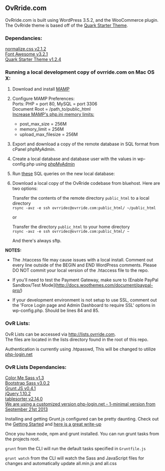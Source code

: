 ## OvRride.com

OvRride.com is built using WordPress 3.5.2, and the WooCommerce plugin. The OvRride theme is based off of the [Quark Starter Theme](http://quarktheme.com/).


### Dependancies:

[normalize.css v2.1.2](git.io/normalize)  
[Font Awesome v3.2.1](http://fortawesome.github.io/Font-Awesome/)  
[Quark Starter Theme v1.2.4](https://github.com/maddisondesigns/Quark)  

### Running a local development copy of ovrride.com on Mac OS X:

1. Download and install [MAMP](http://www.mamp.info/en/index.html)

2. Configure MAMP Preferences:  
      Ports: PHP = port 80, MySQL = port 3306  
      Document Root = /path_to/public_html  
      [Increase MAMP's php.ini memory limits:](http://blog-en.mamp.info/2009/09/increase-php-memory-limit-with-mamp-pro.html)  
      - post_max_size = 256M  
      - memory_limit = 256M   
      - upload_max_filesize = 256M  

3. Export and download a copy of the remote database in SQL format from cPanel phpMyAdmin.

4. Create a local database and database user with the values in wp-config.php using [phpMyAdmin](http://***REMOVED***/MAMP/?language=English)

5. Run [these](https://gist.github.com/AJ-Acevedo/0b09bedc776895fb6f93) SQL queries on the new local database:

6. Download a local copy of the OvRride codebase from bluehost. Here are two options:

    Transfer the contents of the remote directory `public_html` to a local directory  
    `rsync -avz -e ssh ovrridec@ovrride.com:public_html/ ~/public_html`

    or  

    Transfer the directory `public_html` to your home directory  
    `rsync -avz -e ssh ovrridec@ovrride.com:public_html/ ~`

    And there's always sftp.


**NOTES:**

- The .htaccess file may cause issues with a local install. Comment out every line outside of the BEGIN and END WordPress comments. Please DO NOT commit your local version of the .htaccess file to the repo.

- If you'll need to test the Payment Gateway, make sure to (Enable PayPal Sandbox/Test Mode](http://docs.woothemes.com/document/paypal-pro/)

- If your development environment is not setup to use SSL, comment out the 'Force Login page and Admin Dashboard to require SSL' options in wp-config.php. Should be lines 84 and 85.

### OvR Lists:

OvR Lists can be accessed via http://lists.ovrride.com.  
The files are located in the lists directory found in the root of this repo.

Authentication is currently using .htpasswd, This will be changed to utilize [php-login.net](http://php-login.net)

### OvR Lists Dependancies:

[Color Me Sass v1.3](http://www.richbray.me/cms/)  
[Bootstrap Sass v3.0.2](https://github.com/jlong/sass-bootstrap)  
[Grunt JS v0.4.1](http://gruntjs.com)  
[jQuery 1.10.2](http://jquery.com)  
[tablesorter v2.14.0](https://github.com/Mottie/tablesorter)  
[We are using a customized version php-login.net - 1-minimal version from September 21st 2013](https://github.com/panique/php-login)

Installing and getting Grunt.js configured can be pretty daunting. Check out the [Getting Started](http://gruntjs.com/getting-started) and [here is a great write-up](http://blog.raddevon.com/becoming-self-sufficient-with-grunt-js/)

Once you have node, npm and grunt installed. You can run grunt tasks from the projects root.

`grunt` from the CLI will run the default tasks specified in `Gruntfile.js`

`grunt watch` from the CLI will watch the Sass and JavaScript files for changes and automatically update all.min.js and all.css
